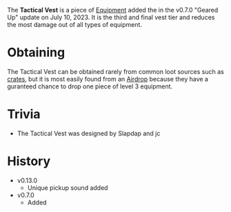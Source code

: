 The **Tactical Vest** is a piece of [Equipment](/equipment) added the in the v0.7.0 "Geared Up" update on July 10, 2023. It is the third and final vest tier and reduces the most damage out of all types of equipment.

# Obtaining

The Tactical Vest can be obtained rarely from common loot sources such as [crates](/obstacles/crates), but it is most easily found from an [Airdrop](/obstacles/airdrops) because they have a guranteed chance to drop one piece of level 3 equipment. 

# Trivia 

 - The Tactical Vest was designed by Slapdap and jc

# History

 - v0.13.0
   - Unique pickup sound added
 - v0.7.0
   - Added